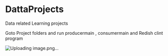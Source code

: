 # DattaProjects
Data related Learning projects

Goto Project folders and run producermain , consumermain and Redish clint program

![Uploading image.png…]()

